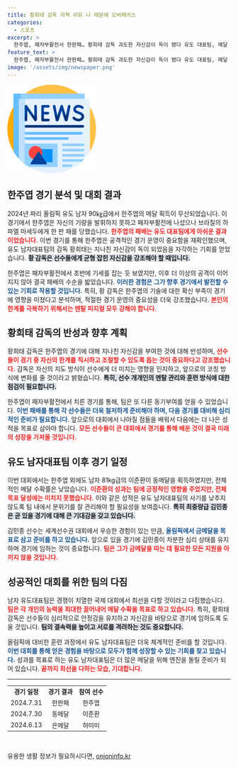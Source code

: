 ```yaml
---
title: 황희태 감독 자책 이유 나 때문에 오버페이스
categories:
  - 스포츠
excerpt: >
  한주엽, 패자부활전서 한판패… 황희태 감독 과도한 자신감이 독이 됐다 유도 대표팀, 메달 수확 실패! 김민종, 최중량급 금메달 기대감 속 출격 준비.
feature_text: >
  한주엽, 패자부활전서 한판패… 황희태 감독 과도한 자신감이 독이 됐다 유도 대표팀, 메달 수확 실패! 김민종, 최중량급 금메달 기대감 속 출격 준비.
image: '/assets/img/newspaper.png'
---
```


<p><img src="/assets/img/newspaper.png" alt="kimp 속보" /></p>

<h2 data-ke-size="size26">한주엽 경기 분석 및 대회 결과</h2>

<p data-ke-size="size16">2024년 파리 올림픽 유도 남자 90㎏급에서 한주엽의 메달 획득이 무산되었습니다. 이 경기에서 한주엽은 자신의 기량을 발휘하지 못하고 패자부활전에 나섰으나 브라질의 하파엘 마세두에게 한 판 패를 당했습니다. <b><span style="color: #ee2323;">한주엽의 패배는 유도 대표팀에게 아쉬운 결과이었습니다.</span></b> 이번 경기를 통해 한주엽은 공격적인 경기 운영이 중요함을 재확인했으며, 유도 남자대표팀의 감독 황희태는 지나친 자신감이 독이 되었음을 자각하는 기회를 얻었습니다. <b><span style="background-color: #21538527;">황 감독은 선수들에게 균형 잡힌 자신감을 강조해야 할 때입니다.</span></b></p>

<p data-ke-size="size16">한주엽은 패자부활전에서 초반에 기세를 잡는 듯 보였지만, 이후 더 이상의 공격이 이어지지 않아 결국 패배의 수순을 밟았습니다. <b><span style="color: #1a5490;">이러한 경험은 그가 향후 경기에서 발전할 수 있는 기회로 작용할 것입니다.</span></b> 특히, 황 감독은 한주엽의 기술에 대한 확신 부족이 경기에 영향을 미쳤다고 분석하며, 적절한 경기 운영의 중요성을 더욱 강조했습니다. <b><span style="color: #ee2323;">본인의 한계를 극복하기 위해서는 멘탈 피지컬 모두 강해야 합니다.</span></b></p>

<h2 data-ke-size="size26">황희태 감독의 반성과 향후 계획</h2>

<p data-ke-size="size16">황희태 감독은 한주엽의 경기에 대해 지나친 자신감을 부여한 것에 대해 반성하며, <b><span style="color: #ee2323;">선수들이 경기 중 자신의 한계를 직시하고 조절할 수 있도록 돕는 것이 중요하다고 강조했습니다.</span></b> 감독은 자신의 지도 방식이 선수에게 더 미치는 영향을 인지하고, 앞으로의 코칭 방식에 변화를 줄 것이라고 밝혔습니다. <b><span style="background-color: #21538527;">특히, 선수 개개인의 멘탈 관리와 훈련 방식에 대한 점검이 필요합니다.</span></b> </p>

<p data-ke-size="size16">한주엽이 패자부활전에서 치른 경기를 통해, 팀은 또 다른 동기부여를 얻을 수 있었습니다. <b><span style="color: #1a5490;">이번 패배를 통해 각 선수들은 더욱 철저하게 준비해야 하며, 다음 경기를 대비해 심리적인 준비가 필요합니다.</span></b> 앞으로의 대회에서 나아질 점들을 배워서 다음에는 더 나은 성적을 목표로 삼아야 합니다. <b><span style="color: #ee2323;">모든 선수들이 큰 대회에서 경기를 통해 배운 것이 결국 미래의 성장을 가져올 것입니다.</span></b></p>

<h2 data-ke-size="size26">유도 남자대표팀 이후 경기 일정</h2>

<p data-ke-size="size16">이번 대회에서는 한주엽 외에도 남자 81kg급의 이준환이 동메달을 획득하였지만, 전체적인 메달 수확률은 낮았습니다. <b><span style="color: #ee2323;">이준환의 성과는 팀에 긍정적인 영향을 주었지만, 전체 목표 달성에는 미치지 못했습니다.</span></b> 이와 같은 성적은 유도 남자대표팀의 사기를 낮추지 않도록 팀 내에서 분위기를 잘 관리해야 할 필요성을 보여줍니다. <b><span style="background-color: #21538527;">특히 최중량급 김민종은 곧 있을 경기에 대해 큰 기대감을 갖고 있습니다.</span></b></p>

<p data-ke-size="size16">김민종 선수는 세계선수권 대회에서 우승한 경험이 있는 만큼, <b><span style="color: #1a5490;">올림픽에서 금메달을 목표로 삼고 준비를 하고 있습니다.</span></b> 앞으로 있을 경기에 김민종이 차분한 심리 상태를 유지하며 경기에 임하는 것이 중요합니다. <b><span style="color: #ee2323;">팀은 그가 금메달을 따는 데 필요한 모든 지원을 아끼지 않을 것입니다.</span></b></p>

<h2 data-ke-size="size26">성공적인 대회를 위한 팀의 다짐</h2>

<p data-ke-size="size16">남자 유도대표팀은 경쟁이 치열한 국제 대회에서 최선을 다할 것이라고 다짐했습니다. <b><span style="color: #ee2323;">팀은 각 개인의 능력을 최대한 끌어내어 메달 수확을 목표로 하고 있습니다.</span></b> 특히, 황희태 감독은 선수들이 심리적으로 안정감을 유지하고 자신감을 바탕으로 경기에 임하도록 도울 것입니다. <b><span style="background-color: #21538527;">팀의 결속력을 높이고 서로를 격려하는 것도 중요합니다.</span></b></p>

<p data-ke-size="size16">올림픽에 대비한 훈련 과정에서 유도 남자대표팀은 더욱 체계적인 준비를 할 것입니다. <b><span style="color: #1a5490;">이번 대회를 통해 얻은 경험을 바탕으로 모두가 함께 성장할 수 있는 기회를 찾고 있습니다.</span></b> 성과를 목표로 하는 유도 남자대표팀은 더 많은 메달을 위해 엔진을 돌릴 준비가 되어 있습니다. <b><span style="color: #ee2323;">끝까지 최선을 다하는 모습, 기대합니다.</span></b></p>

<hr />

<table>
<tr>
<td style="text-align: center; height: 17px;"><b>경기 일정</b></td>
<td style="text-align: center; height: 17px;"><b>경기 결과</b></td>
<td style="text-align: center; height: 17px;"><b>참여 선수</b></td>
</tr>
<tr>
<td style="text-align: center; height: 17px;">2024.7.31</td>
<td style="text-align: center; height: 17px;">한판패</td>
<td style="text-align: center; height: 17px;">한주엽</td>
</tr>
<tr>
<td style="text-align: center; height: 17px;">2024.7.30</td>
<td style="text-align: center; height: 17px;">동메달</td>
<td style="text-align: center; height: 17px;">이준환</td>
</tr>
<tr>
<td style="text-align: center; height: 17px;">2024.6.13</td>
<td style="text-align: center; height: 17px;">은메달</td>
<td style="text-align: center; height: 17px;">허미미</td>
</tr>
</table>

<p data-ke-size="size16">&nbsp;</p>
유용한 생활 정보가 필요하시다면, <a href="https://onioninfo.kr" rel="dofollow">onioninfo.kr</a>


